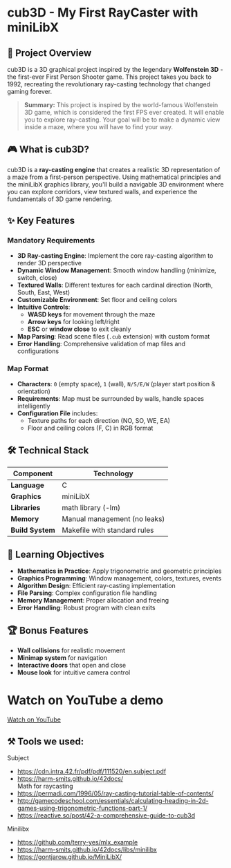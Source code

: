 # cub3D - My First RayCaster with miniLibX

## 🎯 Project Overview

cub3D is a 3D graphical project inspired by the legendary **Wolfenstein 3D** - the first-ever First Person Shooter game. This project takes you back to 1992, recreating the revolutionary ray-casting technology that changed gaming forever.

> **Summary:** This project is inspired by the world-famous Wolfenstein 3D game, which is considered the first FPS ever created. It will enable you to explore ray-casting. Your goal will be to make a dynamic view inside a maze, where you will have to find your way.

## 🎮 What is cub3D?

cub3D is a **ray-casting engine** that creates a realistic 3D representation of a maze from a first-person perspective. Using mathematical principles and the miniLibX graphics library, you'll build a navigable 3D environment where you can explore corridors, view textured walls, and experience the fundamentals of 3D game rendering.

## ✨ Key Features

### Mandatory Requirements

- **3D Ray-casting Engine**: Implement the core ray-casting algorithm to render 3D perspective
- **Dynamic Window Management**: Smooth window handling (minimize, switch, close)
- **Textured Walls**: Different textures for each cardinal direction (North, South, East, West)
- **Customizable Environment**: Set floor and ceiling colors
- **Intuitive Controls**:
  - **WASD keys** for movement through the maze
  - **Arrow keys** for looking left/right
  - **ESC** or **window close** to exit cleanly
- **Map Parsing**: Read scene files (`.cub` extension) with custom format
- **Error Handling**: Comprehensive validation of map files and configurations

### Map Format

- **Characters**: `0` (empty space), `1` (wall), `N/S/E/W` (player start position & orientation)
- **Requirements**: Map must be surrounded by walls, handle spaces intelligently
- **Configuration File** includes:
  - Texture paths for each direction (NO, SO, WE, EA)
  - Floor and ceiling colors (F, C) in RGB format

## 🛠️ Technical Stack

| Component | Technology |
|-----------|------------|
| **Language** | C |
| **Graphics** | miniLibX |
| **Libraries** | math library (-lm) |
| **Memory** | Manual management (no leaks) |
| **Build System** | Makefile with standard rules |

## 🎯 Learning Objectives

- **Mathematics in Practice**: Apply trigonometric and geometric principles
- **Graphics Programming**: Window management, colors, textures, events
- **Algorithm Design**: Efficient ray-casting implementation
- **File Parsing**: Complex configuration file handling
- **Memory Management**: Proper allocation and freeing
- **Error Handling**: Robust program with clean exits

## 🏆 Bonus Features

- **Wall collisions** for realistic movement
- **Minimap system** for navigation
- **Interactive doors** that open and close
- **Mouse look** for intuitive camera control

# Watch on YouTube a demo
[Watch on YouTube](https://www.youtube.com/watch?v=eyOCpuCgj4g)


## ⚒️ Tools we used:

Subject
*	https://cdn.intra.42.fr/pdf/pdf/111520/en.subject.pdf
*	https://harm-smits.github.io/42docs/  
       Math for raycasting
*	https://permadi.com/1996/05/ray-casting-tutorial-table-of-contents/
*	http://gamecodeschool.com/essentials/calculating-heading-in-2d-games-using-trigonometric-functions-part-1/
*	https://reactive.so/post/42-a-comprehensive-guide-to-cub3d

Minilibx
*	https://github.com/terry-yes/mlx_example
*	https://harm-smits.github.io/42docs/libs/minilibx
*	https://gontjarow.github.io/MiniLibX/
